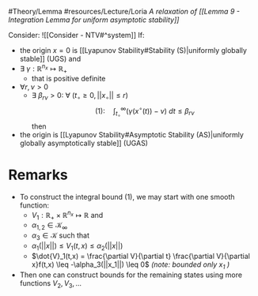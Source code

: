 #Theory/Lemma 
#resources/Lecture/Loria
*A relaxation of [[Lemma 9 - Integration Lemma for uniform asymptotic stability]]*

Consider: ![[Consider - NTV#^system]]
If:
- the origin $x=0$ is [[Lyapunov Stability#Stability (S)|uniformly globally stable]] (UGS)
and
- $\exists~\gamma:\mathbb{R}^{n_x}\mapsto\mathbb{R}_+$
	- that is positive definite
- $\forall r,\nu >0$ 
	- $\exists~\beta_{r\nu} >0:~\forall~(t_\circ\geq0,||x_\circ||\leq r)$
	$$(1):\quad \int_{t_\circ}^{\infty} \bigg( \gamma(x^\circ(t)) -\nu \bigg) ~dt \leq \beta_{r\nu}$$
then
- the origin is [[Lyapunov Stability#Asymptotic Stability (AS)|uniformly globally asymptotically stable]] (UGAS)



# Remarks
- To construct the integral bound (1), we may start with one smooth function:
	- $V_1:\mathbb{R}_+\times\mathbb{R}^{n_x}\mapsto\mathbb{R}$
	and
	- $\alpha_{1,2} \in \mathcal{K}_\infty$
	- $\alpha_3 \in\mathcal{K}$
	such that
	- $\alpha_1(||x||) \leq V_1(t,x) \leq \alpha_2(||x||)$
	- $\dot{V}_1(t,x) = \frac{\partial V}{\partial t} \frac{\partial V}{\partial x}f(t,x) \leq -\alpha_3(||x_1||) \leq 0$   *(note: bounded only $x_1$ )*
- Then one can construct bounds for the remaining states using more functions $V_2,V_3,\dots$ 